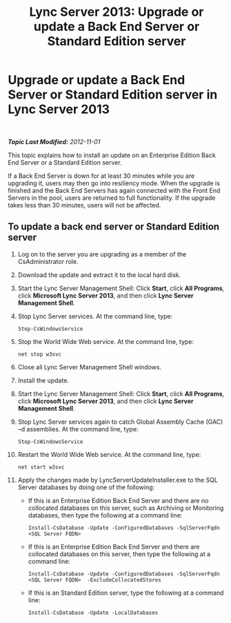 ﻿---
title: 'Lync Server 2013: Upgrade or update a Back End Server or Standard Edition server'
TOCTitle: Upgrade or update a Back End Server or Standard Edition server
ms:assetid: f95f8d3a-e039-484e-97bd-d727db21a12b
ms:mtpsurl: https://technet.microsoft.com/en-us/library/JJ721942(v=OCS.15)
ms:contentKeyID: 49733879
ms.date: 07/23/2014
mtps_version: v=OCS.15
---

<div data-xmlns="http://www.w3.org/1999/xhtml">

<div class="topic" data-xmlns="http://www.w3.org/1999/xhtml" data-msxsl="urn:schemas-microsoft-com:xslt" data-cs="http://msdn.microsoft.com/en-us/">

<div data-asp="http://msdn2.microsoft.com/asp">

# Upgrade or update a Back End Server or Standard Edition server in Lync Server 2013

</div>

<div id="mainSection">

<div id="mainBody">

<span> </span>

_**Topic Last Modified:** 2012-11-01_

This topic explains how to install an update on an Enterprise Edition Back End Server or a Standard Edition server.

If a Back End Server is down for at least 30 minutes while you are upgrading it, users may then go into resiliency mode. When the upgrade is finished and the Back End Servers has again connected with the Front End Servers in the pool, users are returned to full functionality. If the upgrade takes less than 30 minutes, users will not be affected.

<div>

## To update a back end server or Standard Edition server

1.  Log on to the server you are upgrading as a member of the CsAdministrator role.

2.  Download the update and extract it to the local hard disk.

3.  Start the Lync Server Management Shell: Click **Start**, click **All Programs**, click **Microsoft Lync Server 2013**, and then click **Lync Server Management Shell**.

4.  Stop Lync Server services. At the command line, type:
    
        Stop-CsWindowsService

5.  Stop the World Wide Web service. At the command line, type:
    
        net stop w3svc

6.  Close all Lync Server Management Shell windows.

7.  Install the update.

8.  Start the Lync Server Management Shell: Click **Start**, click **All Programs**, click **Microsoft Lync Server 2013**, and then click **Lync Server Management Shell**.

9.  Stop Lync Server services again to catch Global Assembly Cache (GAC) –d assemblies. At the command line, type:
    
        Stop-CsWindowsService

10. Restart the World Wide Web service. At the command line, type:
    
        net start w3svc

11. Apply the changes made by LyncServerUpdateInstaller.exe to the SQL Server databases by doing one of the following:
    
      - If this is an Enterprise Edition Back End Server and there are no collocated databases on this server, such as Archiving or Monitoring databases, then type the following at a command line:
        
            Install-CsDatabase -Update -ConfiguredDatabases -SqlServerFqdn <SQL Server FQDN>
    
      - If this is an Enterprise Edition Back End Server and there are collocated databases on this server, then type the following at a command line:
        
            Install-CsDatabase -Update -ConfiguredDatabases -SqlServerFqdn <SQL Server FQDN>  -ExcludeCollocatedStores
    
      - If this is an Standard Edition server, type the following at a command line:
        
            Install-CsDatabase -Update -LocalDatabases

</div>

</div>

<span> </span>

</div>

</div>

</div>

